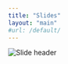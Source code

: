 ```yaml
---
title: "Slides"
layout: "main"
#url: /default/
---
```

![Slide header](../../Headers/Slides-Img.jpg)
